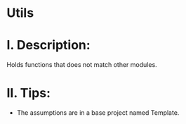 # Utils

# I. Description:
Holds functions that does not match other modules.

# II. Tips:
- The assumptions are in a base project named Template.